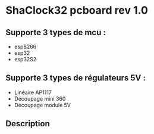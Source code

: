 # ShaClock32 pcboard rev 1.0

## Supporte 3 types de mcu :
* esp8266
* esp32
* esp32S2
## Supporte 3 types de régulateurs 5V :
* Linéaire AP1117
* Découpage mini 360
* Découpage module 5V

## Description







